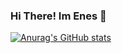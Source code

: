 ### Hi There! Im Enes 👋
[![Anurag's GitHub stats](https://github-readme-stats.vercel.app/api?username=qoestra)](https://github.com/anuraghazra/github-readme-stats)

